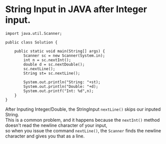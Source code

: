 # String Input in JAVA after Integer input.

````
import java.util.Scanner;

public class Solution {

    public static void main(String[] args) {
        Scanner sc = new Scanner(System.in);
        int n = sc.nextInt();
        double d = sc.nextDouble();
        sc.nextLine();
        String st= sc.nextLine();
        
        System.out.println("String: "+st);
        System.out.println("Double: "+d);
        System.out.printf("Int: %d",n);
    }
}
````

After Inputing Integer/Double, the StringInput `nextLine()` skips our inputed String. \
This is a common problem, and it happens because the `nextInt()` method doesn't read the newline character of your input, \
so when you issue the command `nextLine()`, the `Scanner` finds the newline character and gives you that as a line.
